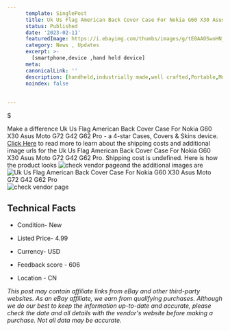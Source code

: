 ```yaml
---
      template: SinglePost
      title: Uk Us Flag American Back Cover Case For Nokia G60 X30 Asus Moto G72 G42 G62 Pro
      status: Published
      date: '2023-02-11'
      featuredImage: https://i.ebayimg.com/thumbs/images/g/tE0AAOSwoHNjspdu/s-l225.jpg
      category: News , Updates
      excerpt: >-
        [smartphone,device ,hand held device]
      meta:
      canonicalLink: ''
      description: [handheld,industrially made,well crafted,Portable,Mobile,Compact,Convenient,Lightweight,Maneuverable,Man-portable,Miniature,Carriable,Hand-held,Light,Holdable,Transportable,Mobile device,Pocket-sized,On-the-go,Wireless,Cordless,Compact size,Convenient size, smartphone,device ,hand held device]
      noindex: false
      
        
---
```

$

Make a difference Uk Us Flag American Back Cover Case For Nokia G60 X30 Asus Moto G72 G42 G62 Pro - a 4-star Cases, Covers & Skins device. [Click Here](https://www.ebay.com/itm/394404270291?hash=item5bd45390d3%3Ag%3AtE0AAOSwoHNjspdu&mkevt=1&mkcid=1&mkrid=711-53200-19255-0&campid=%253CePNCampaignId%253E&customid=%253CreferenceId%253E&toolid=10049) to read more to learn about the shipping costs and additional image urls for the Uk Us Flag American Back Cover Case For Nokia G60 X30 Asus Moto G72 G42 G62 Pro. Shipping cost is undefined. Here is how the product looks ![check vendor page](https://i.ebayimg.com/thumbs/images/g/tE0AAOSwoHNjspdu/s-l225.jpg)and the additional images are![Uk Us Flag American Back Cover Case For Nokia G60 X30 Asus Moto G72 G42 G62 Pro](https://i.ebayimg.com/images/g/tE0AAOSwoHNjspdu/s-l1600.jpg)![check vendor page](https://origin-galleryplus.ebayimg.com/ws/web/394404270291_2_0_1/225x225.jpg,https://origin-galleryplus.ebayimg.com/ws/web/394404270291_3_0_1/225x225.jpg)



 ## Technical Facts 



     
      

 - Condition- New 


      

 - Listed Price- 4.99 


      

 - Currency- USD 


      

 - Feedback score - 606 


      

 - Location - CN 


      
      

 *_This post may contain affiliate links from eBay and other third-party websites. As an eBay affiliate, we earn from qualifying purchases. Although we do our best to keep the information up-to-date and accurate, please check the date and all details with the vendor's website before making a purchase. Not all data may be accurate._*






